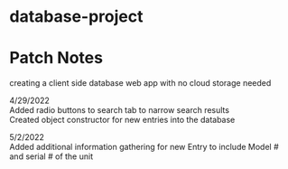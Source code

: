 # database-project <br />
# Patch Notes
creating a client side database web app with no cloud storage needed


4/29/2022 <br />
Added radio buttons to search tab to narrow search results <br />
Created object constructor for new entries into the database <br />

5/2/2022 <br />
Added additional information gathering for new Entry to include Model # and serial # of the unit <br />
